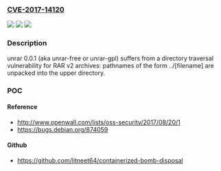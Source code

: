 ### [CVE-2017-14120](https://cve.mitre.org/cgi-bin/cvename.cgi?name=CVE-2017-14120)
![](https://img.shields.io/static/v1?label=Product&message=n%2Fa&color=blue)
![](https://img.shields.io/static/v1?label=Version&message=n%2Fa&color=blue)
![](https://img.shields.io/static/v1?label=Vulnerability&message=n%2Fa&color=brighgreen)

### Description

unrar 0.0.1 (aka unrar-free or unrar-gpl) suffers from a directory traversal vulnerability for RAR v2 archives: pathnames of the form ../[filename] are unpacked into the upper directory.

### POC

#### Reference
- http://www.openwall.com/lists/oss-security/2017/08/20/1
- https://bugs.debian.org/874059

#### Github
- https://github.com/litneet64/containerized-bomb-disposal


